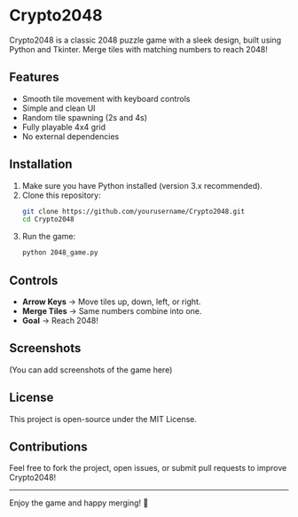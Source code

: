 # Crypto2048

Crypto2048 is a classic 2048 puzzle game with a sleek design, built using Python and Tkinter. Merge tiles with matching numbers to reach 2048!

## Features
- Smooth tile movement with keyboard controls
- Simple and clean UI
- Random tile spawning (2s and 4s)
- Fully playable 4x4 grid
- No external dependencies

## Installation
1. Make sure you have Python installed (version 3.x recommended).
2. Clone this repository:  
   ```sh  
   git clone https://github.com/yourusername/Crypto2048.git
   cd Crypto2048 
   ```
3. Run the game: 
   ```sh
   python 2048_game.py 
   ```

## Controls
- **Arrow Keys** → Move tiles up, down, left, or right.
- **Merge Tiles** → Same numbers combine into one.
- **Goal** → Reach 2048!

## Screenshots
(You can add screenshots of the game here)

## License
This project is open-source under the MIT License.

## Contributions
Feel free to fork the project, open issues, or submit pull requests to improve Crypto2048!

---
Enjoy the game and happy merging! 🚀
